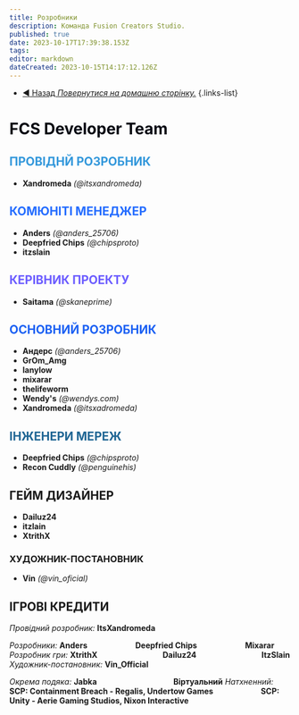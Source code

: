 ```yaml
---
title: Розробники
description: Команда Fusion Creators Studio.
published: true
date: 2023-10-17T17:39:38.153Z
tags: 
editor: markdown
dateCreated: 2023-10-15T14:17:12.126Z
---
```


- [:arrow_backward: Назад *Повернутися на домашню сторінку.*](/uk/home)
{.links-list}
# <font color="#050812">FCS Developer Team</font>
## <font color="#3498db">ПРОВІДНЙ РОЗРОБНИК</font>
- **Xandromeda** *(@itsxandromeda)*
## <font color="#256dff">КОМЮНІТІ МЕНЕДЖЕР</font>
- **Anders** *(@anders_25706)*
- **Deepfried Chips** *(@chipsproto)*
- **itzslain**
## <font color="#6c5dff">КЕРІВНИК ПРОЕКТУ</font>
- **Saitama** *(@skaneprime)*
## <font color="#1c61f3">ОСНОВНИЙ РОЗРОБНИК</font>
- **Андерс** *(@anders_25706)*
- **GrOm_Amg**
- **lanylow**
- **mixarar**
- **thelifeworm**
- **Wendy's** *(@wendys.com)*
- **Xandromeda** *(@itsxadromeda)*
## <font color="#206694">ІНЖЕНЕРИ МЕРЕЖ</font>

- **Deepfried Chips** *(@chipsproto)*
- **Recon Cuddly** *(@penguinehis)*
## ГЕЙМ ДИЗАЙНЕР
- **Dailuz24**
- **itzlain**
- **XtrithX**
### ХУДОЖНИК-ПОСТАНОВНИК
- **Vin** *(@vin_oficial)*

## ІГРОВІ КРЕДИТИ
*Провідний розробник:* **ItsXandromeda**

*Розробники:* **Anders**
⠀⠀⠀⠀⠀⠀⠀⠀**Deepfried Chips**
⠀⠀⠀⠀⠀⠀⠀⠀**Mixarar**
*Розробник гри:* **XtrithX**
⠀⠀⠀⠀⠀⠀⠀⠀⠀⠀⠀**Dailuz24**
⠀⠀⠀⠀⠀⠀⠀⠀⠀⠀⠀**ItzSlain**
*Художник-постановник:* **Vin_Official**

*Окрема подяка:* **Jabka**
⠀⠀⠀⠀⠀⠀⠀⠀⠀⠀⠀⠀⠀**Віртуальний**
*Натхненний:* **SCP: Containment Breach - Regalis, Undertow Games
⠀⠀⠀⠀⠀⠀⠀⠀SCP: Unity - Aerie Gaming Studios, Nixon Interactive**